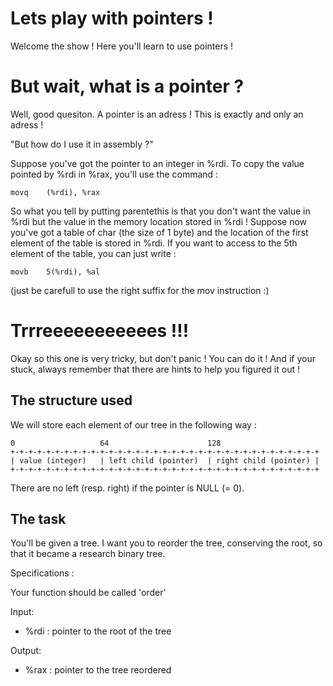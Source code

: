 # Lets play with pointers !
Welcome the show ! Here you'll learn to use pointers !

# But wait, what is a pointer ?
Well, good quesiton. A pointer is an adress ! This is exactly and only an adress !

"But how do I use it in assembly ?"

Suppose you've got the pointer to an integer in %rdi. To copy the value pointed by %rdi in %rax, you'll use the command :

	movq	(%rdi), %rax

So what you tell by putting parentethis is that you don't want the value in %rdi but the value in the memory location stored in %rdi !
Suppose now you've got a table of char (the size of 1 byte) and the location of the first element of the table is stored in %rdi. If you
want to access to the 5th element of the table, you can just write :

	movb	5(%rdi), %al

(just be carefull to use the right suffix for the mov instruction :)

# Trrreeeeeeeeeees !!!
Okay so this one is very tricky, but don't panic ! You can do it ! And if your stuck, always remember that there are hints to help you figured it out !

## The structure used
We will store each element of our tree in the following way :

	0                   64                      128
	+-+-+-+-+-+-+-+-+-+-+-+-+-+-+-+-+-+-+-+-+-+-+-+-+-+-+-+-+-+-+-+-+-+-+
	| value (integer)   | left child (pointer)  | right child (pointer) |
	+-+-+-+-+-+-+-+-+-+-+-+-+-+-+-+-+-+-+-+-+-+-+-+-+-+-+-+-+-+-+-+-+-+-+

There are no left (resp. right) if the pointer is NULL (= 0).

## The task
You'll be given a tree. I want you to reorder the tree, conserving the root, so that it became a research binary tree.

Specifications :

Your function should be called 'order'

Input:
- %rdi : pointer to the root of the tree

Output:
- %rax : pointer to the tree reordered
